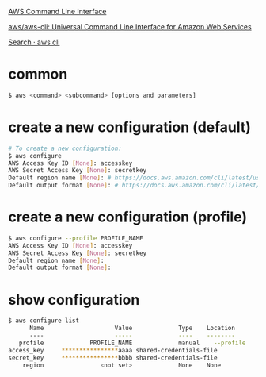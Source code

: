 [AWS Command Line Interface](https://aws.amazon.com/cli/?nc1=h_ls)

[aws/aws-cli: Universal Command Line Interface for Amazon Web Services](https://github.com/aws/aws-cli)

[Search · aws cli](https://gist.github.com/search?q=aws+cli)

# common

```sh
$ aws <command> <subcommand> [options and parameters]
```

# create a new configuration (default)

```sh
# To create a new configuration:
$ aws configure
AWS Access Key ID [None]: accesskey
AWS Secret Access Key [None]: secretkey
Default region name [None]: # https://docs.aws.amazon.com/cli/latest/userguide/cli-configure-quickstart.html#cli-configure-quickstart-region
Default output format [None]: # https://docs.aws.amazon.com/cli/latest/userguide/cli-configure-quickstart.html#cli-configure-quickstart-format
```


# create a new configuration (profile)

```sh
$ aws configure --profile PROFILE_NAME
AWS Access Key ID [None]: accesskey
AWS Secret Access Key [None]: secretkey
Default region name [None]:
Default output format [None]:
```

# show configuration

```sh
$ aws configure list
      Name                    Value             Type    Location
      ----                    -----             ----    --------
   profile             PROFILE_NAME             manual    --profile
access_key     ****************aaaa shared-credentials-file
secret_key     ****************bbbb shared-credentials-file
    region                <not set>             None    None
```

